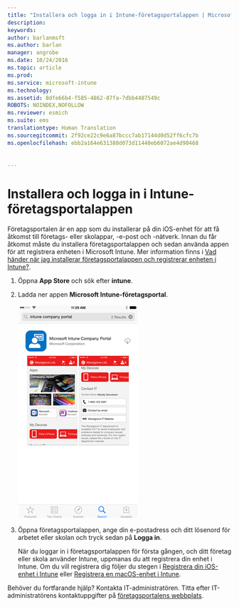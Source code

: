 ```yaml
---
title: "Installera och logga in i Intune-företagsportalappen | Microsoft Intune"
description: 
keywords: 
author: barlanmsft
ms.author: barlan
manager: angrobe
ms.date: 10/24/2016
ms.topic: article
ms.prod: 
ms.service: microsoft-intune
ms.technology: 
ms.assetid: 8dfe66b4-f585-4862-87fa-7dbb4487549c
ROBOTS: NOINDEX,NOFOLLOW
ms.reviewer: esmich
ms.suite: ems
translationtype: Human Translation
ms.sourcegitcommit: 2f92ce22c9e6a87bccc7ab17144d0d52ff6cfc7b
ms.openlocfilehash: ebb2a164e631388d073d11440eb6072ae4d90468


---
```



# <a name="install-and-sign-in-to-the-intune-company-portal-app"></a>Installera och logga in i Intune-företagsportalappen

Företagsportalen är en app som du installerar på din iOS-enhet för att få åtkomst till företags- eller skolappar, -e-post och -nätverk.  Innan du får åtkomst måste du installera företagsportalappen och sedan använda appen för att registrera enheten i Microsoft Intune. Mer information finns i [Vad händer när jag installerar företagsportalappen och registrerar enheten i Intune?](what-happens-if-you-install-the-company-portal-app-and-enroll-your-device-in-intune-ios.md).

1.  Öppna **App Store** och sök efter **intune**.

2.  Ladda ner appen **Microsoft Intune-företagsportal**.

    ![Ladda ner Intune-företagsportalappen](./media/ios-cpinstall-1-cpinstore.png)

3.  Öppna företagsportalappen, ange din e-postadress och ditt lösenord för arbetet eller skolan och tryck sedan på **Logga in**.

    När du loggar in i företagsportalappen för första gången, och ditt företag eller skola använder Intune, uppmanas du att registrera din enhet i Intune. Om du vill registrera dig följer du stegen i [Registrera din iOS-enhet i Intune](enroll-your-device-in-intune-ios.md) eller [Registrera en macOS-enhet i Intune](enroll-your-device-in-intune-macos.md).

Behöver du fortfarande hjälp? Kontakta IT-administratören. Titta efter IT-administratörens kontaktuppgifter på [företagsportalens webbplats](http://portal.manage.microsoft.com).



<!--HONumber=Dec16_HO2-->


